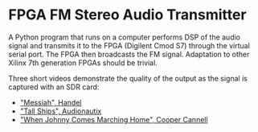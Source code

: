 # FPGA FM Stereo Audio Transmitter

A Python program that runs on a computer performs DSP of the audio signal and transmits it to the FPGA (Digilent Cmod S7) through the virtual serial port. The FPGA then broadcasts the FM signal. Adaptation to other Xilinx 7th generation FPGAs should be trivial.

Three short videos demonstrate the quality of the output as the signal is captured with an SDR card:
- ["Messiah", Handel](https://youtu.be/0NelJMD6MtU)
- ["Tall Ships", Audionautix](https://youtu.be/g5UyYfrwCIY)
- ["When Johnny Comes Marching Home", Cooper Cannell](https://youtu.be/VvLEICFUTC4)
